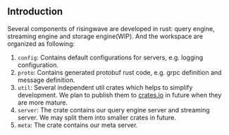 ## Introduction

Several components of risingwave are developed in rust: query engine, streaming engine and storage engine(WIP). And 
the workspace are organized as following:

1. `config`: Contains default configurations for servers, e.g. logging configuration.
2. `proto`: Contains generated protobuf rust code, e.g. grpc definition and message definition.
3. `util`: Several independent util crates which helps to simplify development. We plan to publish them to 
[crates.io](crates.io) in future when they are more mature.
4. `server`: The crate contains our query engine server and streaming server. We may split them into smaller crates 
   in future.
5. `meta`: The crate contains our meta server.